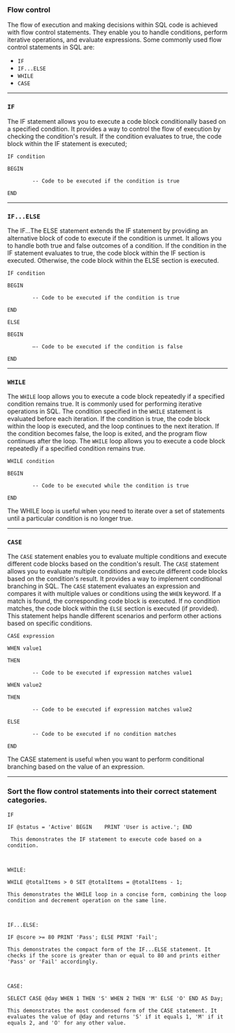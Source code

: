 ### Flow control
The flow of execution and making decisions within SQL code is achieved with flow control statements. 
They enable you to handle conditions, perform iterative operations, and evaluate expressions. 
Some commonly used flow control statements in SQL are: 
- `IF`
- `IF...ELSE`
- `WHILE`
- `CASE`
---
### `IF`  
The IF statement allows you to execute a code block conditionally based on a specified condition. 
It provides a way to control the flow of execution by checking the condition's result. 
If the condition evaluates to true, the code block within the IF statement is executed;

```
IF condition 

BEGIN 

        -- Code to be executed if the condition is true

END 
```
---
### `IF...ELSE` 
The IF...The ELSE statement extends the IF statement by providing an alternative block of code to execute if the condition is unmet.
It allows you to handle both true and false outcomes of a condition.
If the condition in the IF statement evaluates to true, the code block within the IF section is executed.
Otherwise, the code block within the ELSE section is executed. 

```
IF condition 

BEGIN 

        -- Code to be executed if the condition is true 

END 

ELSE 

BEGIN 

        –- Code to be executed if the condition is false 

END 
```
---
### `WHILE` 
The `WHILE` loop allows you to execute a code block repeatedly if a specified condition remains true. 
It is commonly used for performing iterative operations in SQL. The condition specified in the `WHILE` statement is evaluated before each iteration. 
If the condition is true, the code block within the loop is executed, and the loop continues to the next iteration. If the condition becomes false, the loop is exited, and the program flow continues after the loop. 
The `WHILE` loop allows you to execute a code block repeatedly if a specified condition remains true. 

```
WHILE condition 

BEGIN 

        -- Code to be executed while the condition is true 

END 

```
The WHILE loop is useful when you need to iterate over a set of statements until a particular condition is no longer true.

---
### `CASE` 
The `CASE` statement enables you to evaluate multiple conditions and execute different code blocks based on the condition's result. 
The `CASE` statement allows you to evaluate multiple conditions and execute different code blocks based on the condition's result. 
It provides a way to implement conditional branching in SQL. The `CASE` statement evaluates an expression and compares it with multiple values or conditions using the `WHEN` keyword. 
If a match is found, the corresponding code block is executed. If no condition matches, the code block within the `ELSE` section is executed (if provided). 
This statement helps handle different scenarios and perform other actions based on specific conditions.

```
CASE expression 

WHEN value1 

THEN 

        -- Code to be executed if expression matches value1 

WHEN value2 

THEN 

        -- Code to be executed if expression matches value2

ELSE

        -- Code to be executed if no condition matches

END
```
The CASE statement is useful when you want to perform conditional branching based on the value of an expression.

---

### Sort the flow control statements into their correct statement categories.

```
IF

IF @status = 'Active' BEGIN    PRINT 'User is active.'; END

 This demonstrates the IF statement to execute code based on a condition. 



WHILE:

WHILE @totalItems > 0 SET @totalItems = @totalItems - 1;

This demonstrates the WHILE loop in a concise form, combining the loop condition and decrement operation on the same line.



IF...ELSE:

IF @score >= 80 PRINT 'Pass'; ELSE PRINT 'Fail';

This demonstrates the compact form of the IF...ELSE statement. It checks if the score is greater than or equal to 80 and prints either 'Pass' or 'Fail' accordingly. 



CASE: 

SELECT CASE @day WHEN 1 THEN 'S' WHEN 2 THEN 'M' ELSE 'O' END AS Day; 

This demonstrates the most condensed form of the CASE statement. It evaluates the value of @day and returns 'S' if it equals 1, 'M' if it equals 2, and 'O' for any other value.
```


